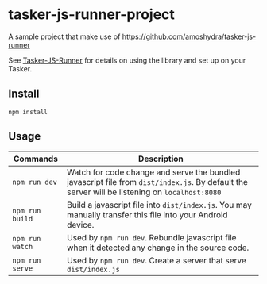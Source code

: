 # tasker-js-runner-project

A sample project that make use of https://github.com/amoshydra/tasker-js-runner

See [Tasker-JS-Runner](https://github.com/amoshydra/tasker-js-runner) for details on using the library and set up on your Tasker.

## Install
```
npm install
```

## Usage

| Commands    | Description |
| --- | --- |
| `npm run dev`   | Watch for code change and serve the bundled javascript file from `dist/index.js`. By default the server will be listening on `localhost:8080` |
| `npm run build` | Build a javascript file into `dist/index.js`. You may manually transfer this file into your Android device. |
| `npm run watch` | Used by `npm run dev`. Rebundle javascript file when it detected any change in the source code.
| `npm run serve` | Used by `npm run dev`. Create a server that serve `dist/index.js`
